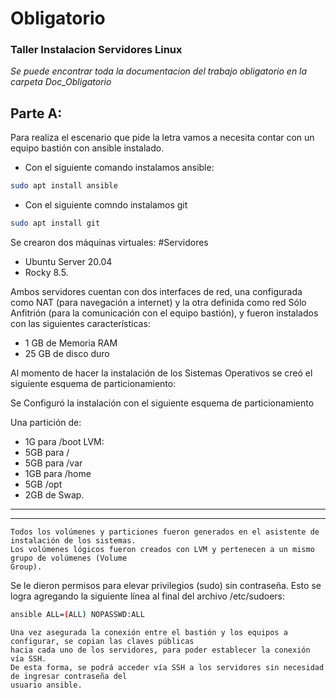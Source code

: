 #              Obligatorio 
### Taller Instalacion Servidores Linux  


_Se puede encontrar toda la documentacion del trabajo obligatorio en la carpeta Doc_Obligatorio_

## Parte A:

Para realiza el escenario que pide la letra vamos a necesita contar con un equipo bastión con ansible instalado.
- Con el siguiente comando instalamos ansible: 
```bash
sudo apt install ansible
```
- Con el siguiente comndo instalamos git
```bash
sudo apt install git
```
Se crearon dos máquinas virtuales:
#Servidores
- Ubuntu Server 20.04 
- Rocky 8.5.

Ambos servidores cuentan con dos interfaces de red, una configurada como NAT 
(para navegación a internet) y la otra definida como red Sólo Anfitrión (para la comunicación con el equipo bastión), y fueron instalados con las siguientes características:

- 1 GB de Memoria RAM
- 25 GB de disco duro

Al momento de hacer la instalación de los Sistemas Operativos se creó el siguiente esquema de particionamiento:

Se Configuró la instalación con el siguiente esquema de particionamiento

Una partición de:
- 1G para /boot
LVM:
- 5GB para /
- 5GB para /var
- 1GB para /home
- 5GB /opt
- 2GB de Swap.
---------------------------------------------------------------------------------------------------

---------------------------------------------------------------------------------------------------
~~~
Todos los volúmenes y particiones fueron generados en el asistente de instalación de los sistemas. 
Los volúmenes lógicos fueron creados con LVM y pertenecen a un mismo grupo de volúmenes (Volume
Group).
~~~
Se le dieron permisos para elevar privilegios (sudo) sin contraseña. Esto se logra
agregando la siguiente línea al final del archivo /etc/sudoers:
```bash
ansible ALL=(ALL) NOPASSWD:ALL
```
~~~
Una vez asegurada la conexión entre el bastión y los equipos a configurar, se copian las claves públicas
hacia cada uno de los servidores, para poder establecer la conexión vía SSH.
De esta forma, se podrá acceder vía SSH a los servidores sin necesidad de ingresar contraseña del
usuario ansible.
~~~